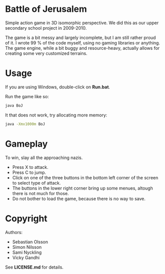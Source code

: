 Battle of Jerusalem
===================

Simple action game in 3D isomorphic perspective. We did this as our upper secondary school project in 2009-2010.

The game is a bit messy and largely incomplete, but I am still rather proud of it. I wrote 99 % of the code myself, using no gaming libraries or anything. The game engine, while a bit buggy and resource-heavy, actually allows for creating some very customized terrains.

Usage
=====
If you are using Windows, double-click on **Run.bat**.

Run the game like so:
```bash
java BoJ
```
It that does not work, try allocating more memory:
```bash
java -Xmx1000m BoJ
```

Gameplay
========
To win, slay all the approaching nazis.

* Press X to attack.
* Press C to jump.
* Click on one of the three buttons in the bottom left corner of the screen to select type of attack.
* The buttons in the lower right corner bring up some menues, altough there is not much for those.
* Do not bother to load the game, because there is no way to save.

Copyright
=========
Authors:
* Sebastian Olsson
* Simon Nilsson
* Sami Nyckling
* Vicky Gandhi

See **LICENSE.md** for details.
